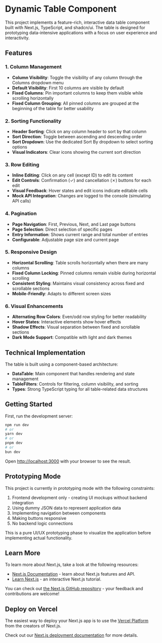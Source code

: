 # Dynamic Table Component

This project implements a feature-rich, interactive data table component built with Next.js, TypeScript, and shadcn/ui. The table is designed for prototyping data-intensive applications with a focus on user experience and interactivity.

## Features

### 1. Column Management
- **Column Visibility**: Toggle the visibility of any column through the Columns dropdown menu
- **Default Visibility**: First 10 columns are visible by default
- **Fixed Columns**: Pin important columns to keep them visible while scrolling horizontally
- **Fixed Column Grouping**: All pinned columns are grouped at the beginning of the table for better usability

### 2. Sorting Functionality
- **Header Sorting**: Click on any column header to sort by that column
- **Sort Direction**: Toggle between ascending and descending order
- **Sort Dropdown**: Use the dedicated Sort By dropdown to select sorting options
- **Visual Indicators**: Clear icons showing the current sort direction

### 3. Row Editing
- **Inline Editing**: Click on any cell (except ID) to edit its content
- **Edit Controls**: Confirmation (✓) and cancellation (✗) buttons for each edit
- **Visual Feedback**: Hover states and edit icons indicate editable cells
- **Mock API Integration**: Changes are logged to the console (simulating API calls)

### 4. Pagination
- **Page Navigation**: First, Previous, Next, and Last page buttons
- **Page Selection**: Direct selection of specific pages
- **Entry Information**: Shows current range and total number of entries
- **Configurable**: Adjustable page size and current page

### 5. Responsive Design
- **Horizontal Scrolling**: Table scrolls horizontally when there are many columns
- **Fixed Column Locking**: Pinned columns remain visible during horizontal scrolling
- **Consistent Styling**: Maintains visual consistency across fixed and scrollable sections
- **Mobile-Friendly**: Adapts to different screen sizes

### 6. Visual Enhancements
- **Alternating Row Colors**: Even/odd row styling for better readability
- **Hover States**: Interactive elements show hover effects
- **Shadow Effects**: Visual separation between fixed and scrollable sections
- **Dark Mode Support**: Compatible with light and dark themes

## Technical Implementation

The table is built using a component-based architecture:

- **DataTable**: Main component that handles rendering and state management
- **TableFilters**: Controls for filtering, column visibility, and sorting
- **Types**: Strong TypeScript typing for all table-related data structures

## Getting Started

First, run the development server:

```bash
npm run dev
# or
yarn dev
# or
pnpm dev
# or
bun dev
```

Open [http://localhost:3000](http://localhost:3000) with your browser to see the result.

## Prototyping Mode

This project is currently in prototyping mode with the following constraints:

1. Frontend development only - creating UI mockups without backend integration
2. Using dummy JSON data to represent application data
3. Implementing navigation between components
4. Making buttons responsive
5. No backend logic connections

This is a pure UI/UX prototyping phase to visualize the application before implementing actual functionality.

## Learn More

To learn more about Next.js, take a look at the following resources:

- [Next.js Documentation](https://nextjs.org/docs) - learn about Next.js features and API.
- [Learn Next.js](https://nextjs.org/learn-pages-router) - an interactive Next.js tutorial.

You can check out [the Next.js GitHub repository](https://github.com/vercel/next.js) - your feedback and contributions are welcome!

## Deploy on Vercel

The easiest way to deploy your Next.js app is to use the [Vercel Platform](https://vercel.com/new?utm_medium=default-template&filter=next.js&utm_source=create-next-app&utm_campaign=create-next-app-readme) from the creators of Next.js.

Check out our [Next.js deployment documentation](https://nextjs.org/docs/pages/building-your-application/deploying) for more details.
